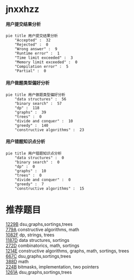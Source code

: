 # jnxxhzz

<!-- tabs:start -->



#### **用户提交结果分析**

```mermaid
pie title 用户提交结果分析
    "Accepted" :  32
    "Rejected" :  0
    "Wrong answer" :  9
    "Runtime error" :  1
    "Time limit exceeded" :  3
    "Memory limit exceeded" :  0
    "Compilation error" :  5
    "Partial" :  0
```

#### **用户做题类型偏好分析**

```mermaid
pie title 用户做题类型偏好分析
    "data structures" :  56
    "binary search" :  57
    "dp" :  118
    "graphs" :  39
    "trees" :  0
    "divide and conquer" :  10
    "greedy" :  140
    "constructive algorithms" :  23
```
#### **用户错题知识点分析**

```mermaid
pie title 用户错题知识点分析
    "data structures" :  0
    "binary search" :  0
    "dp" :  0
    "graphs" :  10
    "trees" :  0
    "divide and conquer" :  0
    "greedy" :  7
    "constructive algorithms" :  15
```



<!-- tabs:end -->
# 推荐题目
[1229B](https://codeforces.com/contest/1229/problem/B)		dsu,graphs,sortings,trees		  
[779A](https://codeforces.com/contest/779/problem/A)		constructive algorithms,
                        math		  
[1082F](https://codeforces.com/contest/1082/problem/F)		dp,
                        strings,
                        trees		  
[1187D](https://codeforces.com/contest/1187/problem/D)		data structures,
                        sortings		  
[272D](https://codeforces.com/contest/272/problem/D)		combinatorics,
                        math,
                        sortings		  
[1214E](https://codeforces.com/contest/1214/problem/E)		constructive algorithms,
                        graphs,
                        math,
                        sortings,
                        trees		  
[667C](https://codeforces.com/contest/667/problem/C)		dsu,graphs,sortings,trees		  
[388D](https://codeforces.com/contest/388/problem/D)		math		  
[224B](https://codeforces.com/contest/224/problem/B)		bitmasks,
                        implementation,
                        two pointers		  
[1261A](https://codeforces.com/contest/1261/problem/A)		dsu,graphs,sortings,trees		  
